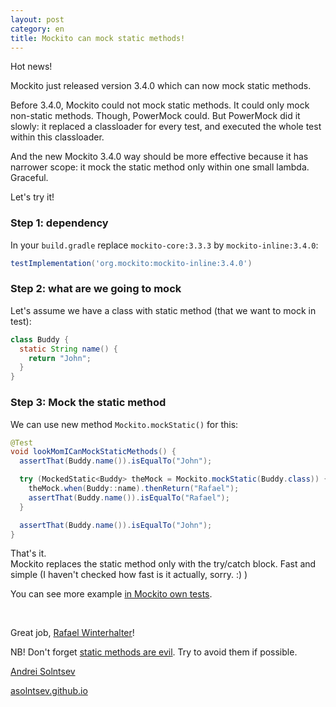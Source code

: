```yaml
---
layout: post
category: en
title: Mockito can mock static methods!
---
```


Hot news!

Mockito just released version 3.4.0 which can now mock static methods. 

<!--more-->

Before 3.4.0, Mockito could not mock static methods. It could only mock non-static methods. 
Though, PowerMock could. But PowerMock did it slowly: it replaced a classloader for every test, and executed the 
whole test within this classloader. 

And the new Mockito 3.4.0 way should be more effective because it has narrower scope: it mock the static method 
only within one small lambda. Graceful.  
 
Let's try it!

### Step 1: dependency
In your `build.gradle` replace `mockito-core:3.3.3` by `mockito-inline:3.4.0`:

```groovy
testImplementation('org.mockito:mockito-inline:3.4.0')
```

### Step 2: what are we going to mock

Let's assume we have a class with static method (that we want to mock in test):

```java
class Buddy {
  static String name() {
    return "John";
  }
}
```

### Step 3: Mock the static method

We can use new method `Mockito.mockStatic()` for this:

```java
@Test
void lookMomICanMockStaticMethods() {
  assertThat(Buddy.name()).isEqualTo("John");

  try (MockedStatic<Buddy> theMock = Mockito.mockStatic(Buddy.class)) {
    theMock.when(Buddy::name).thenReturn("Rafael");
    assertThat(Buddy.name()).isEqualTo("Rafael");
  }

  assertThat(Buddy.name()).isEqualTo("John");
}
```

That's it.  
Mockito replaces the static method only with the try/catch block. Fast and simple (I haven't checked how fast is it actually, sorry. :)
)   

You can see more example [in Mockito own tests](https://github.com/mockito/mockito/blob/static-mock/subprojects/inline/src/test/java/org/mockitoinline/StaticMockTest.java).

<br/>

Great job, [Rafael Winterhalter](https://twitter.com/rafaelcodes)!

NB! Don't forget [static methods are evil](https://www.youtube.com/watch?v=dFQSOlOOoXE&list=PLfazdZ9SzB9eDJIugtfH7KeVLLAP1pDLh). 
Try to avoid them if possible. 
 
[Andrei Solntsev](https://twitter.com/asolntsev) 

[asolntsev.github.io](https://asolntsev.github.io/en)
